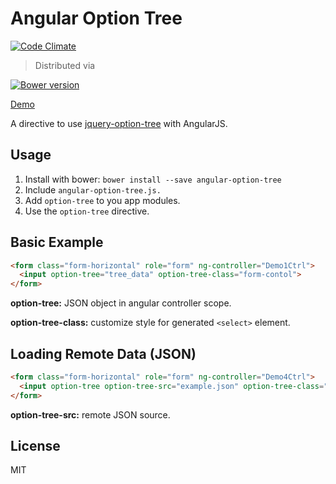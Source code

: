 Angular Option Tree
===================
[![Code Climate](https://codeclimate.com/github/passy/angular-masonry.png)](https://codeclimate.com/github/passy/angular-masonry)

> Distributed via

[![Bower version](https://badge.fury.io/bo/option-tree.svg)                                     ](https://badge.fury.io/bo/angular-option-tree)


[Demo](http://leechsien.github.io/angular-option-tree/)

A directive to use [jquery-option-tree](https://code.google.com/p/jquery-option-tree/) with AngularJS. 

Usage
------
1. Install with bower:  `bower install --save angular-option-tree`
2. Include `angular-option-tree.js.`
3. Add `option-tree` to you app modules.
4. Use the `option-tree` directive.

Basic Example
------

```html
<form class="form-horizontal" role="form" ng-controller="Demo1Ctrl">
  <input option-tree="tree_data" option-tree-class="form-contol">
</form>
```

**option-tree:** JSON object in angular controller scope.

**option-tree-class:** customize style for generated `<select>` element.

Loading Remote Data (JSON)
------
```html
<form class="form-horizontal" role="form" ng-controller="Demo4Ctrl">
  <input option-tree option-tree-src="example.json" option-tree-class="form-control">
</form>
```

**option-tree-src:** remote JSON source.

License
------
MIT

